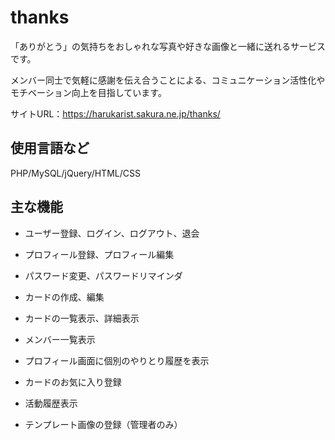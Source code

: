# thanks

「ありがとう」の気持ちをおしゃれな写真や好きな画像と一緒に送れるサービスです。

メンバー同士で気軽に感謝を伝え合うことによる、コミュニケーション活性化やモチベーション向上を目指しています。

サイトURL：https://harukarist.sakura.ne.jp/thanks/

## 使用言語など

PHP/MySQL/jQuery/HTML/CSS

## 主な機能

- ユーザー登録、ログイン、ログアウト、退会

- プロフィール登録、プロフィール編集

- パスワード変更、パスワードリマインダ

- カードの作成、編集

- カードの一覧表示、詳細表示

- メンバー一覧表示

- プロフィール画面に個別のやりとり履歴を表示

- カードのお気に入り登録

- 活動履歴表示

- テンプレート画像の登録（管理者のみ）
